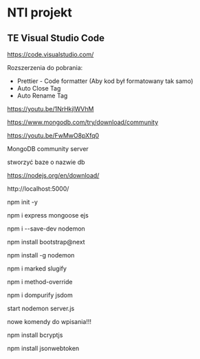 # NTI projekt

## TE Visual Studio Code

https://code.visualstudio.com/

Rozszerzenia do pobrania:

- Prettier - Code formatter (Aby kod był formatowany tak samo)
- Auto Close Tag
- Auto Rename Tag


https://youtu.be/1NrHkjlWVhM

https://www.mongodb.com/try/download/community

https://youtu.be/FwMwO8pXfq0

MongoDB community server

stworzyć baze o nazwie db

https://nodejs.org/en/download/

http://localhost:5000/

npm init -y

npm i express mongoose ejs

npm i --save-dev nodemon

npm install bootstrap@next

npm install -g nodemon

npm i marked slugify

npm i method-override

npm i dompurify jsdom

start nodemon server.js

nowe komendy do wpisania!!!

npm install bcryptjs

npm install jsonwebtoken